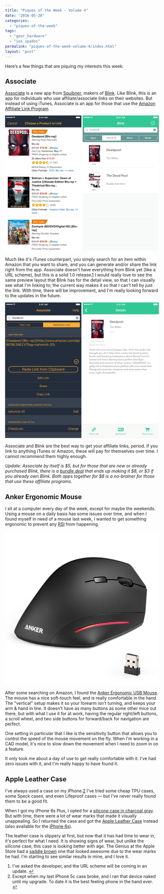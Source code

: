 ```yaml
---
title: "Piques of the Week - Volume 4"
date: "2016-05-20"
categories: 
  - "piques-of-the-week"
tags: 
  - "gear_hardware"
  - "ios_ipados"
permalink: "piques-of-the-week-volume-4/index.html"
layout: "post"
---
```


Here’s a few things that are piquing my interests this week:

## Associate

[Associate](https://geo.itunes.apple.com/us/app/associate-simple-affiliate/id1083291558?&at=1001l4VZ&ct=nahumck_me) is a new app from [Squibner](http://squibner.com/ "Squibner"), makers of [Blink](https://geo.itunes.apple.com/us/app/blink-better-affiliate-links/id946766863?&at=1001l4VZ&ct=nahumck_me "Blink: Better Affiliate Links"). Like Blink, this is an app for individuals who use affiliate/associate links on their websites. But instead of using iTunes, Associate is an app for those that use the [Amazon Affiliate Link Program](https://affiliate-program.amazon.com "Amazon Affiliate Link Program").

![](images/Image-5-16-16-1-08-PM.png "Associate vs Blink Search")

Much like it's iTunes counterpart, you simply search for an item within Amazon that you want to share, and you can generate and/or share the link right from the app. Associate doesn't have everything from Blink yet (like a URL scheme), but this is a solid 1.0 release.[1](#fn1) I would really love to see the same preview layout that Blink has for the detail view, so that I can visually see what I'm linking to; the current way makes it so that I can't tell by just the link. With time, there will be improvement, and I'm really looking forward to the updates in the future.

![](images/Image-5-16-16-1-08-PM-1.png "Associate vs Blink Detail")

Associate and Blink are the best way to get your affiliate links, period. If you link to anything iTunes or Amazon, these will pay for themselves over time. I cannot recommend them highly enough.

_Update: Associate by itself is $5, but for those that are new or already purchased Blink, there is a [bundle deal](https://itunes.apple.com/us/app-bundle/affiliate-linking-pack/id1114857700?mt=8&at=1001l4VZ&ct=nahumck_me) that ends up making it $8, or $3 if you already own Blink. Both apps together for $8 is a no-brainer for those that use these affiliate programs._

## Anker Ergonomic Mouse

I sit at a computer every day of the week, except for maybe the weekends. Using a mouse on a daily basis has some issues over time, and when I found myself in need of a mouse last week, I wanted to get something ergonomic to prevent any [RSI](https://en.wikipedia.org/wiki/Repetitive_strain_injury "Repetitive Strain Injury") from happening.

![](images/Image-5-16-16-1-07-PM.jpeg "Anker Ergonomic Wireless 2.4GHz USB Mouse")

After some searching on Amazon, I found the [Anker Ergonomic USB Mouse](http://www.amazon.com/dp/B018LR04B8/?tag=nahumck-20 "Anker Ergonomic USB Mouse"). The mouse has a nice soft-touch feel, and is really comfortable in the hand. The "vertical" setup makes it so your forearm isn't turning, and keeps your arm & hand in line. It doesn't have as many buttons as some other mice out there, but with what I use it for at work, having the regular right/left buttons, a scroll wheel, and two side buttons for forward/back for navigation are perfect.

One setting in particular that I like is the sensitivity button that allows you to control the speed of the mouse movement on the fly. When I'm working in a CAD model, it's nice to slow down the movement when I need to zoom in on a feature.

It only took me about a day of use to get really comfortable with it. I've had zero issues with it, and I'm really happy to have found it.

## Apple Leather Case

I've always used a case on my iPhone.[2](#fn2) I've tried some cheap TPU cases, some Speck cases, and even Lifeproof cases — but I've never really found them to be a good fit.

When I got my iPhone 6s Plus, I opted for a [silicone case in charcoal gray](http://www.amazon.com/dp/B0159SZS6I/?tag=nahumck-20 "Apple Silicone Case - Charcoal Gray"). But with time, there were a lot of wear marks that made it visually unappealing. So I returned the case and got the [Apple Leather Case](http://www.amazon.com/dp/B01DGDN284/?tag=nahumck-20 "Apple Leather Case - Storm Gray") instead (also available for the [iPhone 6s](http://www.amazon.com/dp/B01DGDN3SS/?tag=nahumck-20 "Apple Leather Case - Storm Gray")).

The leather case is slippery at first, but now that it has had time to wear in, it's perfect for what I need. It is showing signs of wear, but unlike the silicone case, this case is looking better with age. The Genius at the Apple Store had a [saddle brown](http://www.amazon.com/dp/B0158JQSYO/?tag=nahumck-20 "Apple Leather Case - Saddle Brown") one that looked awesome due to the wear marks he had. I'm starting to see similar results in mine, and I love it.

1. I've asked the developer, and the URL scheme will be coming in an update. [↩](#ffn1)
2. Except when my last iPhone 5c case broke, and I ran that device naked until my upgrade. To date it is the best feeling phone in the hand ever. [↩](#ffn2)
